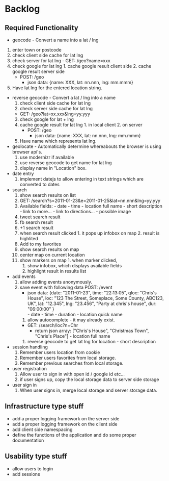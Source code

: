Backlog
=======

Required Functionality
----------------------
-  geocode - Convert a name into a lat / lng
  1. enter town or postcode
  2. check client side cache for lat lng
  3. check server for lat lng
    - GET: /geo?name=xxx
  4. check google for lat lng
    1. cache google result client side
    2. cache google result server side
      - POST: /geo
        - json data: {name: XXX, lat: nn.nnn, lng: mm.mmm}
  5. Have lat lng for the entered location string.
- reverse geocode - Convert a lat / lng into a name
  1. check client side cache for lat lng
  2. check server side cache for lat lng
    - GET: /geo?lat=xx.xxx&lng=yy.yyy
  3. check google for lat + lng
    1. cache google result for lat lng 
      1. in local client
      2. on server
        - POST: /geo
          - json data: {name: XXX, lat: nn.nnn, lng: mm.mmm}
  4. Have name which represents lat lng.  
- geolocate - Automatically determine whereabouts the browser is using browser api's.
  1. use modernizr if available
    1. use reverse geocode to get name for lat lng
    2. display name in "Location" box.
- date entry 
  1. implement datejs to allow entering in text strings which are converted to dates
- search
  1. show search results on list
    1. GET: /search?s=2011-01-23&e=2011-01-25&lat=nn.nnn&lng=yy.yyy    
    2. Available fields:
      - date 
      - time 
      - location full name
      - short description 
      - link to more...
      - link to directions...
      - possible image     
    3. tweet search result
    4. fb search result 
    5. +1 search result
    6. when search result clicked
      1. it pops up infobox on map
      2. result is highlited
    7. Add to my favorites
  2. show search results on map
    1. center map on current location
    2. show markers on map
      1. when marker clicked, 
        1. show infobox, which displays available fields         
        2. highlight result in results list
- add events
  1. allow adding events anonymously.
    1. save event with following data
      POST: /event
        - json data: {date: "2011-01-23", time: "22:13:05", qloc: "Chris's House", loc: "123 The Street, Someplace, Some County, ABC123, UK", lat: "12.345", lng: "23.456", "Party at chris's house", dur: "06:00:00" }   
      - date
      - time
      - duration
      - location quick name
        1. allow autocomplete - it may already exist.
          - GET: /search/loc?n=Chr
            - return json array: ["Chris's House", "Christmas Town", "Chris's Place"]
      - location full name
        1. reverse geocode to get lat lng for location
      - short description
- session handling
  1. Remember users location from cookie
  2. Remember users favorites from local storage.
  3. Remember previous searches from local storage.
- user registration
  1. Allow user to sign in with open id / google id etc... 
    1. if user signs up, copy the local storage data to server side storage
- user sign in
  1. When user signs in, merge local storage and server storage data.

   





   

  
 





Infrastructure type stuff
--------------------------
-  add a proper logging framework on the server side
-  add a proper logging framework on the client side
-  add client side namespacing
-  define the functions of the application and do some proper documentation


Usability type stuff
---------------------
-  allow users to login
-  add sessions  